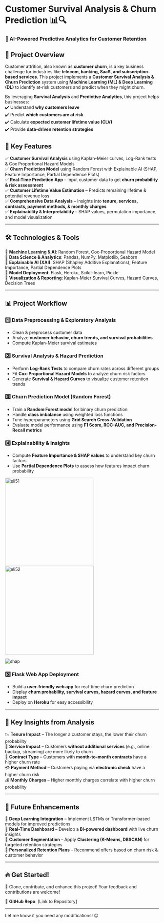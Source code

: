 # **Customer Survival Analysis & Churn Prediction** 📊🔍  

### **🚀 AI-Powered Predictive Analytics for Customer Retention**  


## **📌 Project Overview**  
Customer attrition, also known as **customer churn**, is a key business challenge for industries like **telecom, banking, SaaS, and subscription-based services**. This project implements a **Customer Survival Analysis & Churn Prediction** system using **Machine Learning (ML) & Deep Learning (DL)** to identify at-risk customers and predict when they might churn.  

By leveraging **Survival Analysis** and **Predictive Analytics**, this project helps businesses:  
✔️ Understand **why customers leave**  
✔️ Predict **which customers are at risk**  
✔️ Calculate **expected customer lifetime value (CLV)**  
✔️ Provide **data-driven retention strategies**  

## **🎯 Key Features**  
✅ **Customer Survival Analysis** using Kaplan-Meier curves, Log-Rank tests & Cox Proportional Hazard Models  
✅ **Churn Prediction Model** using Random Forest with Explainable AI (SHAP, Feature Importance, Partial Dependence Plots)  
✅ **Real-Time Prediction App** – Input customer data to get **churn probability & risk assessment**  
✅ **Customer Lifetime Value Estimation** – Predicts remaining lifetime & potential revenue loss  
✅ **Comprehensive Data Analysis** – Insights into **tenure, services, contracts, payment methods, & monthly charges**  
✅ **Explainability & Interpretability** – SHAP values, permutation importance, and model visualization  

---

## **🛠 Technologies & Tools**  
🔹 **Machine Learning & AI**: Random Forest, Cox-Proportional Hazard Model  
🔹 **Data Science & Analytics**: Pandas, NumPy, Matplotlib, Seaborn  
🔹 **Explainable AI (XAI)**: SHAP (Shapley Additive Explanations), Feature Importance, Partial Dependence Plots  
🔹 **Model Deployment**: Flask, Heroku, Scikit-learn, Pickle  
🔹 **Visualization & Reporting**: Kaplan-Meier Survival Curves, Hazard Curves, Decision Trees  

---

## **📊 Project Workflow**  
### **1️⃣ Data Preprocessing & Exploratory Analysis**  
- Clean & preprocess customer data  
- Analyze **customer behavior, churn trends, and survival probabilities**  
- Compute Kaplan-Meier survival estimates  

### **2️⃣ Survival Analysis & Hazard Prediction**  
- Perform **Log-Rank Tests** to compare churn rates across different groups  
- Fit **Cox-Proportional Hazard Models** to analyze churn risk factors  
- Generate **Survival & Hazard Curves** to visualize customer retention trends  

### **3️⃣ Churn Prediction Model (Random Forest)**  
- Train a **Random Forest model** for binary churn prediction  
- Handle **class imbalance** using weighted loss functions  
- Tune hyperparameters using **Grid Search Cross-Validation**  
- Evaluate model performance using **F1 Score, ROC-AUC, and Precision-Recall metrics**  

### **4️⃣ Explainability & Insights**  
- Compute **Feature Importance & SHAP values** to understand key churn factors  
- Use **Partial Dependence Plots** to assess how features impact churn probability
 <img width="289" alt="eli51" src="https://github.com/user-attachments/assets/c1c6e7ad-3523-4142-b13e-d65222c6994f" />
<img width="290" alt="eli52" src="https://github.com/user-attachments/assets/f6be0866-92c0-4804-81b5-4a948a932288" />

![shap](https://github.com/user-attachments/assets/e122d2ea-a342-401b-86da-33993201492b)

### **5️⃣ Flask Web App Deployment**  
- Build a **user-friendly web app** for real-time churn prediction  
- Display **churn probability, survival curves, hazard curves, and feature impact**  
- Deploy on **Heroku** for easy accessibility  

---

## **📌 Key Insights from Analysis**  
📉 **Tenure Impact** – The longer a customer stays, the lower their churn probability  
📡 **Service Impact** – Customers **without additional services** (e.g., online backup, streaming) are more likely to churn  
📜 **Contract Type** – Customers with **month-to-month contracts** have a higher churn rate  
💳 **Payment Method** – Customers paying via **electronic check** have a higher churn risk  
💰 **Monthly Charges** – Higher monthly charges correlate with higher churn probability  

---

## **🔮 Future Enhancements**  
🔹 **Deep Learning Integration** – Implement LSTMs or Transformer-based models for improved predictions  
🔹 **Real-Time Dashboard** – Develop a **BI-powered dashboard** with live churn insights  
🔹 **Customer Segmentation** – Apply **Clustering (K-Means, DBSCAN)** for targeted retention strategies  
🔹 **Personalized Retention Plans** – Recommend offers based on churn risk & customer behavior  

---

## **🔥 Get Started!**  
🚀 Clone, contribute, and enhance this project! Your feedback and contributions are welcome!  

📌 **GitHub Repo**: [Link to Repository]  

---

Let me know if you need any modifications! 😊
